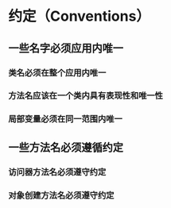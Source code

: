 # 约定（Conventions）

## 一些名字必须应用内唯一

### 类名必须在整个应用内唯一

### 方法名应该在一个类内具有表现性和唯一性

### 局部变量必须在同一范围内唯一



## 一些方法名必须遵循约定

### 访问器方法名必须遵守约定

### 对象创建方法名必须遵守约定





## 



